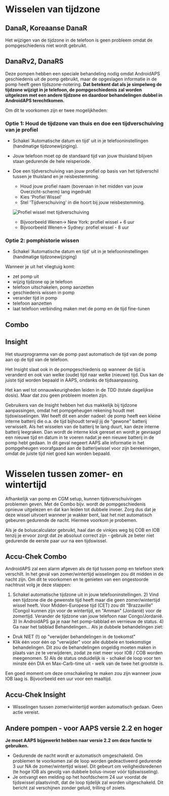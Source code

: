 # Wisselen van tijdzone

## DanaR, Koreaanse DanaR

Het wijzigen van de tijdzone in de telefoon is geen probleem omdat de pompgeschiedenis niet wordt gebruikt.

## DanaRv2, DanaRS

Deze pompen hebben een speciale behandeling nodig omdat AndroidAPS geschiedenis uit de pomp gebruikt, maar de opgeslagen informatie in de pomp heeft geen tijdszone-notering. **Dat betekent dat als je simpelweg de tijdzone wijzigt in je telefoon, de pompgeschiedenis zal worden uitgelezen met een andere tijdzone en daardoor behandelingen dubbel in AndroidAPS terechtkomen.**

Om dit te voorkomen zijn er twee mogelijkheden:

### Optie 1: Houd de tijdzone van thuis en doe een tijdverschuiving van je profiel

* Schakel 'Automatische datum en tijd' uit in je telefooninstellingen (handmatige tijdzonewijziging).
* Jouw telefoon moet op de standaard tijd van jouw thuisland blijven staan gedurende de hele reisperiode.
* Doe een tijdverschuiving van jouw profiel op basis van het tijdverschil tussen je thuisland en je reisbestemming.
   
   * Houd jouw profiel naam (bovenaan in het midden van jouw Overzicht-scherm) lang ingedrukt
   * Kies 'Profiel Wissel'
   * Stel 'Tijdverschuiving' in die hoort bij jouw reisbestemming.
   
   ![Profiel wissel met tijdverschuiving](../images/ProfileSwitchTimeShift2.png)
   
   * Bijvoorbeeld Wenen-> New York: profiel wissel + 6 uur
   * Bijvoorbeeld Wenen-> Sydney: profiel wissel - 8 uur

### Optie 2: pomphistorie wissen

* Schakel 'Automatische datum en tijd' uit in je telefooninstellingen (handmatige tijdzonewijziging)

Wanneer je uit het vliegtuig komt:

* zet pomp uit
* wijzig tijdzone op je telefoon
* telefoon uitschakelen, pomp aanzetten
* geschiedenis wissen in pomp
* verander tijd in pomp
* telefoon aanzetten
* laat telefoon verbinding maken met de pomp en de tijd fine-tunen

## Combo

## Insight

Het stuurprogramma van de pomp past automatisch de tijd van de pomp aan op de tijd van de telefoon.

Het Insight slaat ook in de pompgeschiedenis op wanneer de tijd is veranderd en ook van welke (oude) tijd naar welke (nieuwe) tijd. Dus kan de juiste tijd worden bepaald in AAPS, ondanks de tijdsaanpassing.

Het kan wel tot onnauwkeurigheden leiden in de TDD (totale dagelijkse dosis). Maar dat zou geen probleem moeten zijn.

Gebruikers van de Insight hebben het dus makkelijk bij tijdzone aanpassingen, omdat het pompgeheugen rekening houdt met tijdswisselingen. Wel heeft dit een ander nadeel: de pomp heeft een kleine interne batterij die o.a. de tijd bijhoudt terwijl jij de "gewone" batterij verwisselt. Als het wisselen van de batterij te lang duurt, kan deze interne batterij leegraken. Dan wordt de interne klok gereset en wordt je gevraagd een nieuwe tijd en datum in te voeren nadat je een nieuwe batterij in de pomp hebt gedaan. In dit geval negeert AAPS alle informatie in het pompgeheugen voorafgaand aan de batterijwissel voor zijn berekeningen, omdat de juiste tijd niet goed kan worden bepaald.

# Wisselen tussen zomer- en wintertijd

Afhankelijk van pomp en CGM setup, kunnen tijdsverschuivingen problemen geven. Met de Combo bijv. wordt de pompgeschiedenis opnieuw uitgelezen en dat kan leiden tot dubbele invoer. Zorg dus dat je deze wissel uitvoert wanneer je wakker bent, laat het niet automatisch gebeuren gedurende de nacht. Hiermee voorkom je probemen.

Als je de boluscalculator gebruikt, haal dan de vinkjes weg bij COB en IOB tenzij je ervoor zorgt dat ze absoluut correct zijn - gebruik ze beter niet gedurende de eerste paar uur na een tijdswissel.

## Accu-Chek Combo

AndroidAPS zal een alarm afgeven als de tijd tussen pomp en telefoon sterk verschilt. In het geval van zomer/wintertijd wisselingen zou dit midden in de nacht zijn. Om dit te voorkomen en te genieten van een ongestoorde nachtrust volg je deze stappen:

1) Schakel automatische tijdzone uit in jouw telefooninstellingen. 2) Vind een tijdzone die de gewenste tijd heeft maar die geen zomer/wintertijd wissel heeft. Voor Midden-Europese tijd (CET) zou dit "Brazzaville" (Congo) kunnen zijn voor de wintertijd, en "Amman" (Jordanië) voor de zomertijd. Verander de tijdzone van jouw telefoon naar Congo/Jordanië. 3) In AndroidAPS ga je naar het pomp-tabblad en vernieuw de status. 4) Ga naar het tabblad Behandelingen... Als je dubbele behandelingen ziet:

* Druk NIET (!) op "verwijder behandelingen in de toekomst"
* Klik één voor één op "verwijder" voor alle dubbele en toekomstige behandelingen. Dit zou de behandelingen ongeldig moeten maken in plaats van ze te verwijderen, zodat ze niet meer voor IOB / COB worden meegenomen. 5) Als de status onduidelijk is - schakel de loop voor ten minste één DIA en Max-Carb-time uit - welk van de twee het grootste is.

Een goed moment om deze omschakeling te maken zou zijn wanneer jouw IOB laag is. Bijvoorbeeld een uur voor een maaltijd.

## Accu-Chek Insight

* Wisselingen tussen zomer/wintertijd worden automatisch gedaan. Geen actie vereist.

## Andere pompen - voor AAPS versie 2.2 en hoger

**Je moet AAPS bijgewerkt hebben naar versie 2.2 om deze functie te gebruiken.**

* Gedurende de nacht wordt er automatisch omgeschakeld. Om problemen te voorkomen zal de loop worden gedeactiveerd gedurende 3 uur NA de zomer/wintertijd wissel. Dit gebeurt om veiligheidsredenen (te hoge IOB als gevolg van dubbele bolus-invoer vóór tijdswisseling).
* Je ontvangt een melding op het hoofdscherm 24 uur voordat de tijdswissel plaatsvindt, dat de loop tijdelijk zal worden uitgeschakeld. Dit bericht zal verschijnen zonder geluid, trilling of zoiets.